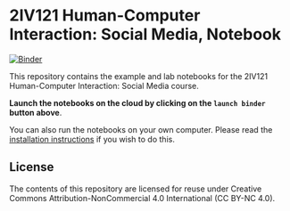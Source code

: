 # 2IV121 Human-Computer Interaction: Social Media, Notebook


[![Binder](https://mybinder.org/badge.svg)](https://mybinder.org/v2/gh/2IV121/textmining/master)

This repository contains the example and lab notebooks for the 2IV121 Human-Computer Interaction: Social Media course.


**Launch the notebooks on the cloud by clicking on the `launch binder` button above**.

You can also run the notebooks on your own computer. Please read the [installation instructions](INSTALL.md) if you wish to do this.

## License

The contents of this repository are licensed for reuse under Creative Commons Attribution-NonCommercial 4.0 International (CC BY-NC 4.0).
